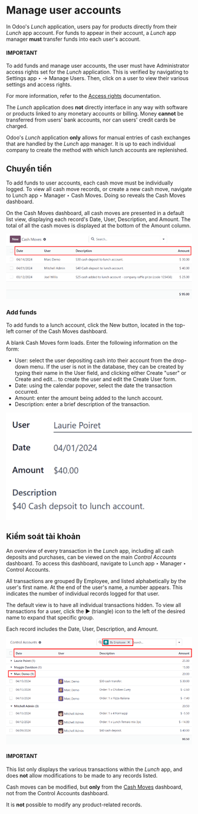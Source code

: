 # Manage user accounts

In Odoo's *Lunch* application, users pay for products directly from their *Lunch* app account. For
funds to appear in their account, a *Lunch* app manager **must** transfer funds into each user's
account.

#### IMPORTANT
To add funds and manage user accounts, the user must have Administrator access rights
set for the *Lunch* application. This is verified by navigating to Settings app
‣ → Manage Users. Then, click on a user to view their various settings and access rights.

For more information, refer to the
[Access rights](../../general/users/access_rights.md) documentation.

The *Lunch* application does **not** directly interface in any way with software or products linked
to any monetary accounts or billing. Money **cannot** be transferred from users' bank accounts, nor
can users' credit cards be charged.

Odoo's *Lunch* application **only** allows for manual entries of cash exchanges that are handled by
the *Lunch* app manager. It is up to each individual company to create the method with which lunch
accounts are replenished.

<a id="lunch-cash-moves"></a>

## Chuyển tiền

To add funds to user accounts, each cash move must be individually logged. To view all cash move
records, or create a new cash move, navigate to Lunch app ‣ Manager ‣ Cash
Moves. Doing so reveals the Cash Moves dashboard.

On the Cash Moves dashboard, all cash moves are presented in a default list view,
displaying each record's Date, User, Description, and
Amount. The total of all the cash moves is displayed at the bottom of the
Amount column.

![The list view of all cash moves.](../../../_images/cash.png)

### Add funds

To add funds to a lunch account, click the New button, located in the top-left corner of
the Cash Moves dashboard.

A blank Cash Moves form loads. Enter the following information on the form:

- User: select the user depositing cash into their account from the drop-down menu. If
  the user is not in the database, they can be created by typing their name in the User
  field, and clicking either Create "user" or Create and edit... to create
  the user and edit the Create User form.
- Date: using the calendar popover, select the date the transaction occurred.
- Amount: enter the amount being added to the lunch account.
- Description: enter a brief description of the transaction.

![The cash move form filled out for a transaction of $40.00.](../../../_images/cash-move-form.png)

## Kiểm soát tài khoản

An overview of every transaction in the *Lunch* app, including all cash deposits and purchases, can
be viewed on the main *Control Accounts* dashboard. To access this dashboard, navigate to
Lunch app ‣ Manager ‣ Control Accounts.

All transactions are grouped By Employee, and listed alphabetically by the user's first
name. At the end of the user's name, a number appears. This indicates the number of individual
records logged for that user.

The default view is to have all individual transactions hidden. To view all transactions for a user,
click the ▶ (triangle) icon to the left of the desired name to expand that specific
group.

Each record includes the Date, User, Description, and
Amount.

![The Control Accounts dashboard with two employee's transactions expanded.](../../../_images/control-accounts.png)

#### IMPORTANT
This list only displays the various transactions within the *Lunch* app, and does **not** allow
modifications to be made to any records listed.

Cash moves can be modified, but **only** from the [Cash Moves](#lunch-cash-moves)
dashboard, not from the Control Accounts dashboard.

It is **not** possible to modify any product-related records.
